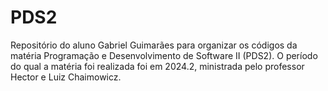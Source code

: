 # PDS2

Repositório do aluno Gabriel Guimarães para organizar os códigos da matéria Programação e Desenvolvimento de Software II (PDS2). 
O período do qual a matéria foi realizada foi em 2024.2, ministrada pelo professor Hector e Luiz Chaimowicz.